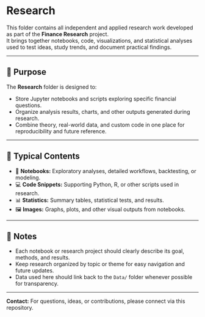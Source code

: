 # Research

This folder contains all independent and applied research work developed as part of the **Finance Research** project.  
It brings together notebooks, code, visualizations, and statistical analyses used to test ideas, study trends, and document practical findings.

---

## 📂 Purpose

The **Research** folder is designed to:
- Store Jupyter notebooks and scripts exploring specific financial questions.
- Organize analysis results, charts, and other outputs generated during research.
- Combine theory, real-world data, and custom code in one place for reproducibility and future reference.

---

## 📁 Typical Contents

- 📓 **Notebooks:** Exploratory analyses, detailed workflows, backtesting, or modeling.
- 💻 **Code Snippets:** Supporting Python, R, or other scripts used in research.
- 📊 **Statistics:** Summary tables, statistical tests, and results.
- 🖼️ **Images:** Graphs, plots, and other visual outputs from notebooks.

---

## 📌 Notes

- Each notebook or research project should clearly describe its goal, methods, and results.
- Keep research organized by topic or theme for easy navigation and future updates.
- Data used here should link back to the `Data/` folder whenever possible for transparency.

---

**Contact:** For questions, ideas, or contributions, please connect via this repository.

